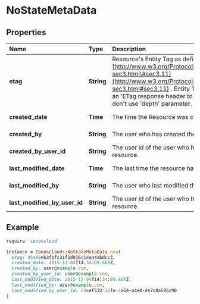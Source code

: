 # NoStateMetaData

## Properties

| Name | Type | Description | Notes |
| :--- | :--- | :--- | :--- |
| **etag** | **String** | Resource's Entity Tag as defined in [http://www.w3.org/Protocols/rfc2616/rfc2616-sec3.html\#sec3.11](http://www.w3.org/Protocols/rfc2616/rfc2616-sec3.html#sec3.11) . Entity Tag is also added as an 'ETag response header to requests which don't use 'depth' parameter. | \[optional\]\[readonly\] |
| **created\_date** | **Time** | The time the Resource was created | \[optional\]\[readonly\] |
| **created\_by** | **String** | The user who has created the resource. | \[optional\]\[readonly\] |
| **created\_by\_user\_id** | **String** | The user id of the user who has created the resource. | \[optional\]\[readonly\] |
| **last\_modified\_date** | **Time** | The last time the resource has been modified | \[optional\]\[readonly\] |
| **last\_modified\_by** | **String** | The user who last modified the resource. | \[optional\]\[readonly\] |
| **last\_modified\_by\_user\_id** | **String** | The user id of the user who has last modified the resource. | \[optional\]\[readonly\] |

## Example

```ruby
require 'ionoscloud'

instance = Ionoscloud::NoStateMetaData.new(
  etag: 45480eb3fbfc31f1d916c1eaa4abdcc3,
  created_date: 2015-12-04T14:34:09.809Z,
  created_by: user@example.com,
  created_by_user_id: user@example.com,
  last_modified_date: 2015-12-04T14:34:09.809Z,
  last_modified_by: user@example.com,
  last_modified_by_user_id: 63cef532-26fe-4a64-a4e0-de7c8a506c90
)
```

